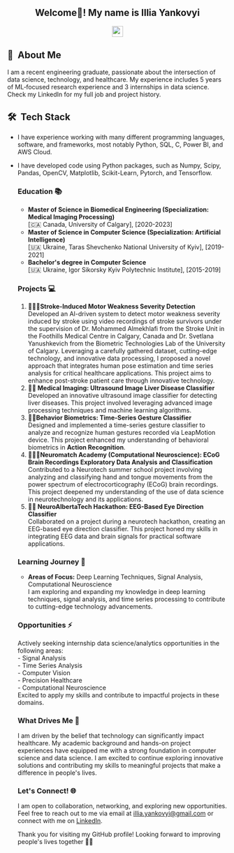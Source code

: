 <!--
**il-yanko/il-yanko** is a ✨ _special_ ✨ repository because its `README.md` (this file) appears on your GitHub profile.
-->

<body>

<h2 align="center">Welcome👋! My name is <strong>Illia Yankovyi</strong> </h2>

<p align="center"><a href="https://www.linkedin.com/in/illia-yankovyi/"><img src="https://img.shields.io/badge/linkedin-%230077B5.svg?&style=for-the-badge&logo=linkedin&logoColor=white" height=25></a> 
</p>


<h2> 💬 &nbsp;About Me </h2>
<p>I am a recent engineering graduate, passionate about the intersection of data science, technology, and healthcare. 
My experience includes 5 years of ML‑focused research experience and 3 internships in data science. Check my LinkedIn for my full job and project history. </p>

<h2>🛠 &nbsp;Tech Stack</h2>

- I have experience working with many different programming languages, software, and frameworks, most notably Python, SQL, C, Power BI, and AWS Cloud. 

- I have developed code using Python packages, such as Numpy, Scipy, Pandas, OpenCV, Matplotlib, Scikit-Learn, Pytorch, and Tensorflow.

  <h3>Education 📚</h3>
  <ul>
    <li>
      <strong>Master of Science in Biomedical Engineering (Specialization: Medical Imaging Processing)</strong><br>
      [🇨🇦 Canada, University of Calgary], [2020-2023]
    </li>
    <li>
      <strong>Master of Science in Computer Science (Specialization: Artificial Intelligence)</strong><br>
      [🇺🇦 Ukraine, Taras Shevchenko National University of Kyiv], [2019-2021]
    </li>
    <li>
      <strong>Bachelor's degree in Computer Science</strong><br>
      [🇺🇦 Ukraine, Igor Sikorsky Kyiv Polytechnic Institute], [2015-2019]
    </li>
  </ul>

  <h3>Projects 💻</h3>

  
  <ol>    
    <li>
      <strong>🤖🧠🤕Stroke-Induced Motor Weakness Severity Detection</strong><br>
      Developed an AI-driven system to detect motor weakness severity induced by stroke using video recordings of stroke survivors under the supervision of Dr. Mohammed Almekhlafi from the Stroke Unit in the Foothills Medical Centre in Calgary, Canada and Dr. Svetlana Yanushkevich from the Biometric Technologies Lab of the University of Calgary. Leveraging a carefully gathered dataset, cutting-edge technology, and innovative data processing, I proposed a novel approach that integrates human pose estimation and time series analysis for critical healthcare applications. This project aims to enhance post-stroke patient care through innovative technology.     
    </li>
    <li> 
      <strong>🤖🩻 Medical Imaging: Ultrasound Image Liver Disease Classifier</strong><br>
      Developed an innovative ultrasound image classifier for detecting liver diseases. This project involved leveraging advanced image processing techniques and machine learning algorithms.
    </li>
    <li>
      <strong>🤖💃Behavior Biometrics: Time-Series Gesture Classifier</strong><br>
      Designed and implemented a time-series gesture classifier to analyze and recognize human gestures recorded via LeapMotion device. This project enhanced my understanding of behavioral biometrics in <strong>Action Recognition</strong>.
    </li>
    <li>
      <strong>🧠🫱😛Neuromatch Academy (Computational Neuroscience): ECoG Brain Recordings Exploratory Data Analysis and Classification</strong><br>
      Contributed to a Neurotech summer school project involving analyzing and classifying hand and tongue movements from the power spectrum of electrocorticography (ECoG) brain recordings. This project deepened my understanding of the use of data science in neurotechnology and its applications.
    </li>
    <li>
      <strong>🧠👀 NeuroAlbertaTech Hackathon: EEG-Based Eye Direction Classifier</strong><br>
      Collaborated on a project during a neurotech hackathon, creating an EEG-based eye direction classifier. This project honed my skills in integrating EEG data and brain signals for practical software applications.
    </li>
  </ol>
  
  <h3>Learning Journey 🌱</h3>
  <ul>
    <li>
      <strong>Areas of Focus:</strong> Deep Learning Techniques, Signal Analysis, Computational Neuroscience<br>
      I am exploring and expanding my knowledge in deep learning techniques, signal analysis, and time series processing to contribute to cutting-edge technology advancements.
    </li>
  </ul>

  <h3>Opportunities ⚡</h3>
  <p>
    Actively seeking internship data science/analytics opportunities in the following areas:<br>
    - Signal Analysis<br>
    - Time Series Analysis <br>
    - Computer Vision <br>
    - Precision Healthcare<br>
    - Computational Neuroscience<br>
    Excited to apply my skills and contribute to impactful projects in these domains.
  </p> 

  <h3>What Drives Me 🚀</h3>
  <p>I am driven by the belief that technology can significantly impact healthcare. My academic background and hands-on project experiences have equipped me with a strong foundation in computer science and data science. I am excited to continue exploring innovative solutions and contributing my skills to meaningful projects that make a difference in people's lives.</p>

  <h3>Let's Connect! 🌐</h3>
  <p>I am open to collaboration, networking, and exploring new opportunities. Feel free to reach out to me via email at <a href="mailto:illia.yankovyi@gmail.com">illia.yankovyi@gmail.com</a> or connect with me on <a href="https://www.linkedin.com/in/illia-yankovyi/" target="_blank">LinkedIn</a>.</p>

  <p>Thank you for visiting my GitHub profile! Looking forward to improving people's lives together 🚀✨</p>
</body>

</html>
